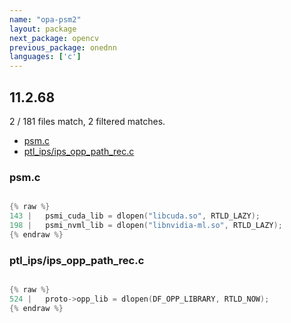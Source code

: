 ```yaml
---
name: "opa-psm2"
layout: package
next_package: opencv
previous_package: onednn
languages: ['c']
---
```

## 11.2.68
2 / 181 files match, 2 filtered matches.

 - [psm.c](#psmc)
 - [ptl_ips/ips_opp_path_rec.c](#ptl_ipsips_opp_path_recc)

### psm.c

```c

{% raw %}
143 | 	psmi_cuda_lib = dlopen("libcuda.so", RTLD_LAZY);
198 | 	psmi_nvml_lib = dlopen("libnvidia-ml.so", RTLD_LAZY);
{% endraw %}

```
### ptl_ips/ips_opp_path_rec.c

```c

{% raw %}
524 | 	proto->opp_lib = dlopen(DF_OPP_LIBRARY, RTLD_NOW);
{% endraw %}

```
